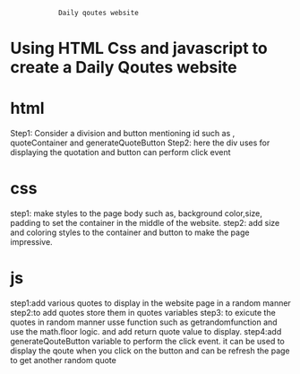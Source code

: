                 Daily qoutes website
# Using HTML Css and javascript to create a Daily Qoutes website
#  html
Step1: Consider  a division and button mentioning id such as , quoteContainer and  generateQuoteButton
Step2: here the div uses for displaying the quotation and button can perform click event

# css
step1: make styles to the page body such as, background color,size, padding to set the container in the middle of the website.
step2: add size and coloring styles to the container and button to make the page impressive.

# js

step1:add various quotes to display in the website page in a random manner
step2:to add quotes store them in quotes variables
step3: to exicute the quotes in random manner usse function such as getrandomfunction and use the math.floor  logic. and add return quote value to display.
step4:add generateQouteButton variable to perform the click event. it can be used to display the qoute when you click on the button and can be refresh the page to get another random quote

